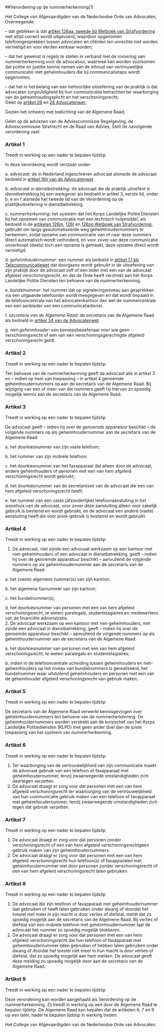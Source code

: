 <meta http-equiv='Content-Type' content='text/html; charset=utf-8' />

##Verordening op de nummerherkenning(1)

Het College van Afgevaardigden van de Nederlandse Orde van Advocaten,  
Overwegende:

– dat gebleken is dat [artikel 126aa, tweede lid Wetboek van Strafvordering](../../../../../../wet/wet/van/15/januari/1921/BWBR0001903/README.md) niet altijd correct wordt uitgevoerd, waardoor opgenomen telefoongesprekken tussen advocaten en cliënten ten onrechte niet worden vernietigd en voor derden kenbaar worden;  

– dat het gewenst is regels te stellen in verband met de invoering van nummerherkenning voor de advocatuur, waarmee kan worden voorkomen dat politie en justitie kennis nemen van de inhoud van vertrouwelijke communicatie met geheimhouders die bij communicatietaps wordt opgenomen;  

– dat het in het belang van een behoorlijke uitoefening van de praktijk is dat advocaten zorgvuldigheid bij hun communicatie betrachten ter waarborging van de geheimhoudingsplicht en het verschoningsrecht;   
Gelet op [artikel 26](../../../../../../wet/advocatenwet/BWBR0002093/README.md) en [28 Advocatenwet](../../../../../../wet/advocatenwet/BWBR0002093/README.md);

Gezien het ontwerp met toelichting van de Algemene Raad;

Gelet op de adviezen van de Adviescommissie Regelgeving, de Adviescommissie Strafrecht en de Raad van Advies;
Stelt de navolgende verordening vast:    

### Artikel  1  
Treedt in werking op een nader te bepalen tijdstip 

In deze verordening wordt verstaan onder: 

a.  *advocaat:* de in Nederland ingeschreven advocaat alsmede de advocaat bedoeld in [artikel 16h van de Advocatenwet](../../../../../../wet/advocatenwet/BWBR0002093/README.md).  

b.  *advocaat in dienstbetrekking:* de advocaat die de praktijk uitoefent in dienstbetrekking bij een werkgever als bedoeld in artikel 3, eerste lid, onder b, e en f alsmede het tweede lid van de Verordening op de praktijkuitoefening in dienstbetrekking.  

c.  *nummerherkenning:* het systeem dat het Korps Landelijke Politie Diensten bij het opnemen van communicatie met een technisch hulpmiddel, als bedoeld in de [artikelen 126m](../../../../../../wet/wet/van/15/januari/1921/BWBR0001903/README.md), [126t](../../../../../../wet/wet/van/15/januari/1921/BWBR0001903/README.md) en [126zg Wetboek van Strafvordering](../../../../../../wet/wet/van/15/januari/1921/BWBR0001903/README.md), gebruikt om langs geautomatiseerde weg geheimhoudernummers te herkennen, zodat opname van communicatie van of naar deze nummers direct automatisch wordt verhinderd, en voor zover van deze communicatie onverhoopt (deels) toch een opname is gemaakt, deze opname direct wordt vernietigd.  

d.  *geheimhoudernummer:* een nummer als bedoeld in [artikel 1.1 bb Telecommunicatiewet](../../../../../../wet/telecommunicatiewet/BWBR0009950/README.md) dat doorgaans wordt gebruikt in de uitoefening van zijn praktijk door de advocaat zelf of een ieder met een van de advocaat afgeleid verschoningsrecht, en dat de Orde heeft verstrekt aan het Korps Landelijke Politie Diensten ten behoeve van de nummerherkenning.  

e.  *bundelnummer:* het nummer dat op signaleringsniveau aan gesprekken via een uitgaande telefoonlijn wordt meegegeven en dat wordt bepaald in de telefooncentrale van het advocatenkantoor dan wel de nummercentrale van een aanbieder van een communicatiedienst.  

f.  *secretaris van de Algemene Raad:* de secretaris van de Algemene Raad als bedoeld in [artikel 34 van de Advocatenwet](../../../../../../wet/advocatenwet/BWBR0002093/README.md).  

g.  *niet-geheimhouder:* een beroepsbeoefenaar voor wie geen verschoningsrecht of een van een verschoningsgerechtigde afgeleid verschoningsrecht geldt.   

### Artikel  2  
Treedt in werking op een nader te bepalen tijdstip 

Ten behoeve van de nummerherkenning geeft de advocaat alle in artikel 3 en – indien op hem van toepassing – in artikel 4 genoemde geheimhoudernummers op aan de secretaris van de Algemene Raad. Bij wijziging van een of meer van die nummers geeft hij hiervan zo spoedig mogelijk kennis aan de secretaris van de Algemene Raad. 

### Artikel  3  
Treedt in werking op een nader te bepalen tijdstip 

De advocaat geeft – indien hij over de genoemde apparatuur beschikt – de volgende nummers op als geheimhoudernummer aan de secretaris van de Algemene Raad: 

a. het doorkiesnummer van zijn vaste telefoon;  

b. het nummer van zijn mobiele telefoon;  

c. het doorkiesnummer van het faxapparaat dat alleen door de advocaat, andere geheimhouders of personen met een van hem afgeleid verschoningsrecht wordt gebruikt;  

d. het doorkiesnummer van de secretaresse van de advocaat die een van hem afgeleid verschoningsrecht heeft;  

e. het nummer van een vaste (afzonderlijke) telefoonaansluiting in het woonhuis van de advocaat, voor zover deze aansluiting alleen voor zakelijk gebruik is bestemd en wordt gebruikt, en de advocaat een andere (vaste) aansluiting heeft die voor privé-gebruik is bestemd en wordt gebruikt.   

### Artikel  4  
Treedt in werking op een nader te bepalen tijdstip 

1.  De advocaat, niet zijnde een advocaat werkzaam op een kantoor met niet-geheimhouders of een advocaat in dienstbetrekking, geeft – indien hij over de genoemde apparatuur beschikt – aanvullend de volgende nummers op als geheimhoudernummer aan de secretaris van de Algemene Raad: 

a. het (vaste) algemene nummer(s) van zijn kantoor;  

b. het algemene faxnummer van zijn kantoor;  

c. het bundelnummer(s);  

d. het doorkiesnummer van personen met een van hem afgeleid verschoningsrecht, te weten: paralegals, studentstagiaires en medewerkers van de financiële administratie.     
2.  De advocaat werkzaam op een kantoor met niet-geheimhouders, niet zijnde een advocaat in dienstbetrekking, geeft – indien hij over de genoemde apparatuur beschikt – aanvullend de volgende nummers op als geheimhoudernummer aan de secretaris van de Algemene Raad: 

a. het doorkiesnummer van personen met een van hem afgeleid verschoningsrecht, te weten: paralegals en studentstagiaires;  

b. indien in de telefooncentrale scheiding tussen geheimhouders en niet-geheimhouders op het niveau van bundelnummers is gerealiseerd, het bundelnummer waar uitsluitend geheimhouders en personen met een van de geheimhouder afgeleid verschoningsrecht van gebruik maken.    

### Artikel  5  
Treedt in werking op een nader te bepalen tijdstip 

De secretaris van de Algemene Raad verwerkt kennisgevingen over geheimhoudernummers ten behoeve van de nummerherkenning. De geheimhoudernummers worden verstrekt aan de korpschef van het Korps Landelijke Politiediensten (KLPD) met geen ander doel dan de juiste toepassing van het systeem van nummerherkenning. 

### Artikel  6  
Treedt in werking op een nader te bepalen tijdstip 

1.  Ter waarborging van de vertrouwelijkheid van zijn communicatie maakt de advocaat gebruik van een telefoon of faxapparaat met geheimhoudernummer, tenzij zwaarwegende omstandigheden zich daartegen verzetten.   
2.  De advocaat draagt er zorg voor dat personen met een van hem afgeleid verschoningsrecht ter waarborging van de vertrouwelijkheid van hun communicatie gebruik maken van een telefoon of faxapparaat met geheimhoudernummer, tenzij zwaarwegende omstandigheden zich tegen dat gebruik verzetten.  

### Artikel  7  
Treedt in werking op een nader te bepalen tijdstip 

1.  De advocaat draagt er zorg voor dat personen zonder verschoningsrecht of een van hem afgeleid verschoningsrechtgeen gebruik maken van zijn geheimhoudernummers.   
2.  De advocaat draagt er zorg voor dat personen met een van hem afgeleid verschoningsrecht hun telefoon(s) of faxapparaten met geheimhoudernummer niet door personen zonder verschoningsrecht of een van hem afgeleid verschoningsrecht laten gebruiken.  

### Artikel  8  
Treedt in werking op een nader te bepalen tijdstip 

1.  De advocaat die zijn telefoon of faxapparaat met geheimhoudernummer laat gebruiken of heeft laten gebruiken onder dwang of doordat het toestel niet meer in zijn macht is door verlies of diefstal, meldt dat zo spoedig mogelijk aan de secretaris van de Algemene Raad. Bij verlies of diefstal van een mobiele telefoon met geheimhoudernummer laat de advocaat het nummer zo spoedig mogelijk blokkeren.   
2.  De advocaat draagt er zorg voor dat personen met een van hem afgeleid verschoningsrecht die hun telefoon of faxapparaat met geheimhoudernummer laten gebruiken of hebben laten gebruiken onder dwang of doordat het toestel niet meer in hun macht is door verlies of diefstal, dat zo spoedig mogelijk aan hem melden. De advocaat geeft deze melding zo spoedig mogelijk door aan de secretaris van de Algemene Raad.  

### Artikel  9  
Treedt in werking op een nader te bepalen tijdstip 

Deze verordening kan worden aangehaald als Verordening op de nummerherkenning. Zij treedt in werking op een door de Algemene Raad te bepalen tijdstip. De Algemene Raad kan bepalen dat de artikelen 6, 7 en 8 op een later, nader te bepalen tijdstip in werking treden. 

Het College van Afgevaardigden van de Nederlandse Orde van Advocaten.    

